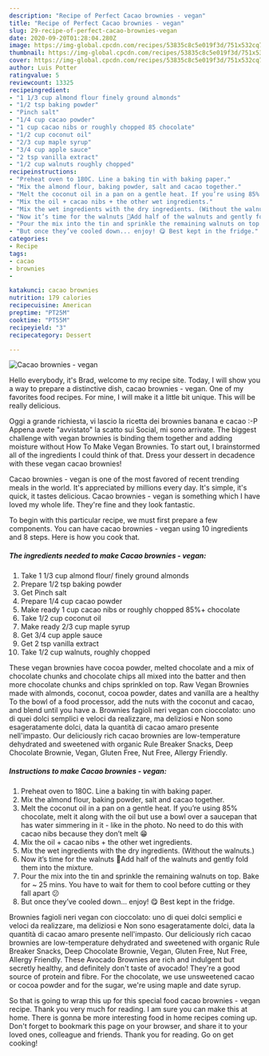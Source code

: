 ```yaml
---
description: "Recipe of Perfect Cacao brownies - vegan"
title: "Recipe of Perfect Cacao brownies - vegan"
slug: 29-recipe-of-perfect-cacao-brownies-vegan
date: 2020-09-20T01:28:04.280Z
image: https://img-global.cpcdn.com/recipes/53835c8c5e019f3d/751x532cq70/cacao-brownies-vegan-recipe-main-photo.jpg
thumbnail: https://img-global.cpcdn.com/recipes/53835c8c5e019f3d/751x532cq70/cacao-brownies-vegan-recipe-main-photo.jpg
cover: https://img-global.cpcdn.com/recipes/53835c8c5e019f3d/751x532cq70/cacao-brownies-vegan-recipe-main-photo.jpg
author: Luis Potter
ratingvalue: 5
reviewcount: 13325
recipeingredient:
- "1 1/3 cup almond flour finely ground almonds"
- "1/2 tsp baking powder"
- "Pinch salt"
- "1/4 cup cacao powder"
- "1 cup cacao nibs or roughly chopped 85 chocolate"
- "1/2 cup coconut oil"
- "2/3 cup maple syrup"
- "3/4 cup apple sauce"
- "2 tsp vanilla extract"
- "1/2 cup walnuts roughly chopped"
recipeinstructions:
- "Preheat oven to 180C. Line a baking tin with baking paper."
- "Mix the almond flour, baking powder, salt and cacao together."
- "Melt the coconut oil in a pan on a gentle heat. If you’re using 85% chocolate, melt it along with the oil but use a bowl over a saucepan that has water simmering in it - like in the photo. No need to do this with cacao nibs because they don’t melt 😁"
- "Mix the oil + cacao nibs + the other wet ingredients."
- "Mix the wet ingredients with the dry ingredients. (Without the walnuts.)"
- "Now it’s time for the walnuts 🎉Add half of the walnuts and gently fold them into the mixture."
- "Pour the mix into the tin and sprinkle the remaining walnuts on top. Bake for ~ 25 mins. You have to wait for them to cool before cutting or they fall apart 😕"
- "But once they’ve cooled down... enjoy! 😋 Best kept in the fridge."
categories:
- Recipe
tags:
- cacao
- brownies
- 

katakunci: cacao brownies  
nutrition: 179 calories
recipecuisine: American
preptime: "PT25M"
cooktime: "PT55M"
recipeyield: "3"
recipecategory: Dessert

---
```



![Cacao brownies - vegan](https://img-global.cpcdn.com/recipes/53835c8c5e019f3d/751x532cq70/cacao-brownies-vegan-recipe-main-photo.jpg)

Hello everybody, it's Brad, welcome to my recipe site. Today, I will show you a way to prepare a distinctive dish, cacao brownies - vegan. One of my favorites food recipes. For mine, I will make it a little bit unique. This will be really delicious.

Oggi a grande richiesta, vi lascio la ricetta dei brownies banana e cacao :-P Appena avete &#34;avvistato&#34; la scatto sui Social, mi sono arrivate. The biggest challenge with vegan brownies is binding them together and adding moisture without How To Make Vegan Brownies. To start out, I brainstormed all of the ingredients I could think of that. Dress your dessert in decadence with these vegan cacao brownies!

Cacao brownies - vegan is one of the most favored of recent trending meals in the world. It's appreciated by millions every day. It's simple, it's quick, it tastes delicious. Cacao brownies - vegan is something which I have loved my whole life. They're fine and they look fantastic.


To begin with this particular recipe, we must first prepare a few components. You can have cacao brownies - vegan using 10 ingredients and 8 steps. Here is how you cook that.

<!--inarticleads1-->

##### The ingredients needed to make Cacao brownies - vegan:

1. Take 1 1/3 cup almond flour/ finely ground almonds
1. Prepare 1/2 tsp baking powder
1. Get Pinch salt
1. Prepare 1/4 cup cacao powder
1. Make ready 1 cup cacao nibs or roughly chopped 85%+ chocolate
1. Take 1/2 cup coconut oil
1. Make ready 2/3 cup maple syrup
1. Get 3/4 cup apple sauce
1. Get 2 tsp vanilla extract
1. Take 1/2 cup walnuts, roughly chopped


These vegan brownies have cocoa powder, melted chocolate and a mix of chocolate chunks and chocolate chips all mixed into the batter and then more chocolate chunks and chips sprinkled on top. Raw Vegan Brownies made with almonds, coconut, cocoa powder, dates and vanilla are a healthy To the bowl of a food processor, add the nuts with the coconut and cacao, and blend until you have a. Brownies fagioli neri vegan con cioccolato: uno di quei dolci semplici e veloci da realizzare, ma deliziosi e Non sono esageratamente dolci, data la quantità di cacao amaro presente nell&#39;impasto. Our deliciously rich cacao brownies are low-temperature dehydrated and sweetened with organic Rule Breaker Snacks, Deep Chocolate Brownie, Vegan, Gluten Free, Nut Free, Allergy Friendly. 

<!--inarticleads2-->

##### Instructions to make Cacao brownies - vegan:

1. Preheat oven to 180C. Line a baking tin with baking paper.
1. Mix the almond flour, baking powder, salt and cacao together.
1. Melt the coconut oil in a pan on a gentle heat. If you’re using 85% chocolate, melt it along with the oil but use a bowl over a saucepan that has water simmering in it - like in the photo. No need to do this with cacao nibs because they don’t melt 😁
1. Mix the oil + cacao nibs + the other wet ingredients.
1. Mix the wet ingredients with the dry ingredients. (Without the walnuts.)
1. Now it’s time for the walnuts 🎉Add half of the walnuts and gently fold them into the mixture.
1. Pour the mix into the tin and sprinkle the remaining walnuts on top. Bake for ~ 25 mins. You have to wait for them to cool before cutting or they fall apart 😕
1. But once they’ve cooled down... enjoy! 😋 Best kept in the fridge.


Brownies fagioli neri vegan con cioccolato: uno di quei dolci semplici e veloci da realizzare, ma deliziosi e Non sono esageratamente dolci, data la quantità di cacao amaro presente nell&#39;impasto. Our deliciously rich cacao brownies are low-temperature dehydrated and sweetened with organic Rule Breaker Snacks, Deep Chocolate Brownie, Vegan, Gluten Free, Nut Free, Allergy Friendly. These Avocado Brownies are rich and indulgent but secretly healthy, and definitely don&#39;t taste of avocado! They&#39;re a good source of protein and fibre. For the chocolate, we use unsweetened cacao or cocoa powder and for the sugar, we&#39;re using maple and date syrup. 

So that is going to wrap this up for this special food cacao brownies - vegan recipe. Thank you very much for reading. I am sure you can make this at home. There is gonna be more interesting food in home recipes coming up. Don't forget to bookmark this page on your browser, and share it to your loved ones, colleague and friends. Thank you for reading. Go on get cooking!
